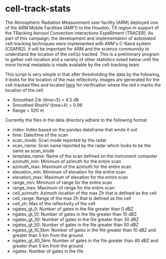 # cell-track-stats
The Atmospheric Radiation Measurement user facility (ARM) deployed one of the ARM Mobile Facilities (AMF1) to the Houston, TX region in support of the TRacking Aerosol Convection interactions ExpeRiment (TRACER).  As part of this campaign, the development and implementation of automated cell-tracking techniques were implemented with ARM's C-Band system (CSAPR2).  It will be important for ARM and the science communnity to understand the location of the cell(s) tracked.  This is a preliminary program to gather cell-location and a variety of other statistics noted below until the more formal metadata is made available by the cell-tracking team.

This script is very simple in that after thresholding the data by the following, it looks for the location of the max reflectivity.  Images are generated for the cell-tracked files and located [here](https://dev.arm.gov/~theisen/cell_tracking/) for verification where the red x marks the location of the cell.

- Smoothed Zdr (time=5) < 4.5 dB
- Smoothed RhoHV (time=4) > 0.98
- Range > 500 m

Currently the files in the data directory adhere to the following format

- index: Index based on the pandas dataframe that wrote it out
- time: Date/time of the scan
- scan_mode: Scan mode reported by the radar
- scan_name: Scan name reported by the radar which looks to be the same as scan_mode
- template_name: Name of the scan defined on the instrument computer
- azimuth_min: Minimum of azimuth for the entire scan
- azimuth_max: Maximum of the azimuth for the entire scan
- elevation_min: Minimum of elevation for the entire scan
- elevation_max: Maximum of elevation for the entire scan
- range_min: Minimum of range for the entire scan
- range_max: Maximum of range for the entire scan
- cell_azimuth: Azimuth location of the max Zh that is defined as the cell
- cell_range: Range of the max Zh that is defined as the cell
- cell_zh: Max of the reflectivity of the cell
- ngates_gt_0: Number of gates in the file greater than 0 dBZ
- ngates_gt_10: Number of gates in the file greater than 10 dBZ
- ngates_gt_30: Number of gates in the file greater than 30 dBZ
- ngates_gt_50: Number of gates in the file greater than 50 dBZ
- ngates_gt_10_5km: Number of gates in the file greater than 10 dBZ and greater than 5 km from the ground
- ngates_gt_40_5km: Number of gates in the file greater than 40 dBZ and greater than 5 km from the ground
- ngates: Number of gates in the file
